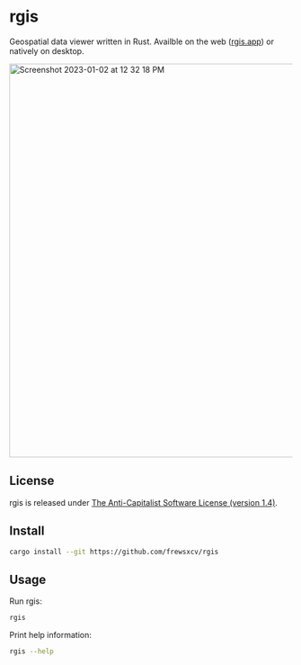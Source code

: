 # rgis

Geospatial data viewer written in Rust. Availble on the web ([rgis.app](https://rgis.app)) or natively on desktop.

<img width="700" alt="Screenshot 2023-01-02 at 12 32 18 PM" src="https://user-images.githubusercontent.com/416575/210263423-16b67cfc-5381-4e0a-8b3e-33f289c3a14b.png">

## License

rgis is released under [The Anti-Capitalist Software License (version 1.4)](https://anticapitalist.software/).

## Install

```sh
cargo install --git https://github.com/frewsxcv/rgis
```

## Usage

Run rgis:

```sh
rgis
```

Print help information:

```sh
rgis --help
```
